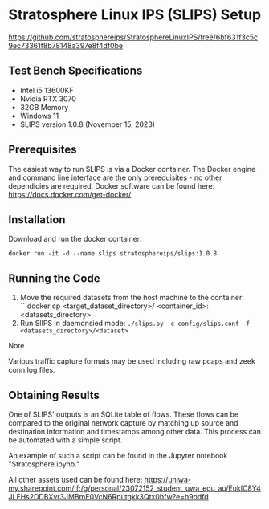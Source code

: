 # Stratosphere Linux IPS (SLIPS) Setup
https://github.com/stratosphereips/StratosphereLinuxIPS/tree/6bf631f3c5c9ec73361f8b78148a397e8f4df0be
## Test Bench Specifications
- Intel i5 13600KF
- Nvidia RTX 3070
- 32GB Memory
- Windows 11
- SLIPS version 1.0.8 (November 15, 2023)
## Prerequisites
The easiest way to run SLIPS is via a Docker container. The Docker engine and command line interface are the only prerequisites - no other dependicies are required. Docker software can be found here: https://docs.docker.com/get-docker/
## Installation 
Download and run the docker container:

```docker run -it -d --name slips stratosphereips/slips:1.0.8```
## Running the Code
1. Move the required datasets from the host machine to the container: ```docker cp <target_dataset_directory>/<dataset> <container_id>:<datasets_directory>
2. Run SlIPS in daemonsied mode: ```./slips.py -c config/slips.conf -f <datasets_directory>/<dataset>```
> [!NOTE]
> Various traffic capture formats may be used including raw pcaps and zeek conn.log files.
## Obtaining Results
One of SLIPS' outputs is an SQLite table of flows. These flows can be compared to the original network capture by matching up source and destination information and timestamps among other data. This process can be automated with a simple script.

An example of such a script can be found in the Jupyter notebook "Stratosphere.ipynb."

All other assets used can be found here: https://uniwa-my.sharepoint.com/:f:/g/personal/23072152_student_uwa_edu_au/EukIC8Y4JLFHs2DDBXvr3JMBmE0VcN6Rputgkk3Qtx0bfw?e=h9odfd

